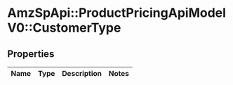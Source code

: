 # AmzSpApi::ProductPricingApiModelV0::CustomerType

## Properties
Name | Type | Description | Notes
------------ | ------------- | ------------- | -------------

